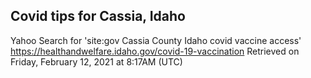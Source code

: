 ## Covid tips for Cassia, Idaho

Yahoo Search for 'site:gov Cassia County Idaho covid vaccine access'
https://healthandwelfare.idaho.gov/covid-19-vaccination
Retrieved on Friday, February 12, 2021 at 8:17AM (UTC)